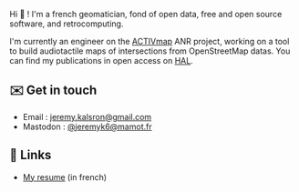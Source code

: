 Hi 👋 ! I'm a french geomatician, fond of open data, free and open source software, and retrocomputing.

I'm currently an engineer on the [ACTIVmap](https://activmap.limos.fr) ANR project, working on a tool to build audiotactile maps of intersections from OpenStreetMap datas. You can find my publications in open access on [HAL](https://hal.science/search/index?q=J%C3%A9r%C3%A9my+Kalsron).

## ✉️ Get in touch
* Email : [jeremy.kalsron@gmail.com](mailto:jeremy.kalsron@gmail.com)
* Mastodon : [@jeremyk6@mamot.fr](https://mamot.fr/@jeremyk6)

## 🔗 Links
* [My resume](https://jeremyk6.github.io) (in french)
